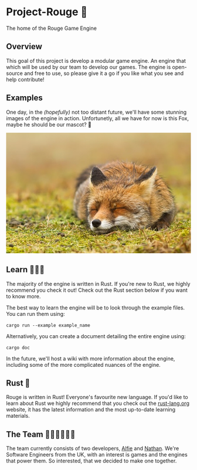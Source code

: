 # Project-Rouge 🦊

The home of the Rouge Game Engine

## Overview

This goal of this project is develop a modular game engine. An engine that which will be used by our team to develop our games. The engine is open-source and free to use, so please give it a go if you like what you see and help contribute!

## Examples

One day, in the _(hopefully)_ not too distant future, we'll have some stunning images of the engine in action. Unfortunetly, all we have for now is this Fox, maybe he should be our mascot? 🤔

![Foxy McFoxFace](foxy.jpg)

## Learn 👩🏼‍🏫

The majority of the engine is written in Rust. If you're new to Rust, we highly recommend you check it out! Check out the Rust section below if you want to know more.

The best way to learn the engine will be to look through the example files. You can run them using:

``` shell
cargo run --example example_name
```

Alternatively, you can create a document detailing the entire engine using:

``` shell
cargo doc
```

In the future, we'll host a wiki with more information about the engine, including some of the more complicated nuances of the engine.

## Rust 🦀

Rouge is written in Rust! Everyone's favourite new language. If you'd like to learn about Rust we highly recommend that you check out the [rust-lang.org](http://www.rust-lang.org/) website, it has the latest information and the most up-to-date learning materials.



## The Team 👨🏽‍💻👨🏻‍💻

The team currently consists of two developers, [Alfie](https://www.github.com/Alfie-Edwards) and [Nathan](https://www.github.com/Nefanator). We're Software Engineers from the UK, with an interest is games and the engines that power them. So interested, that we decided to make one together.

